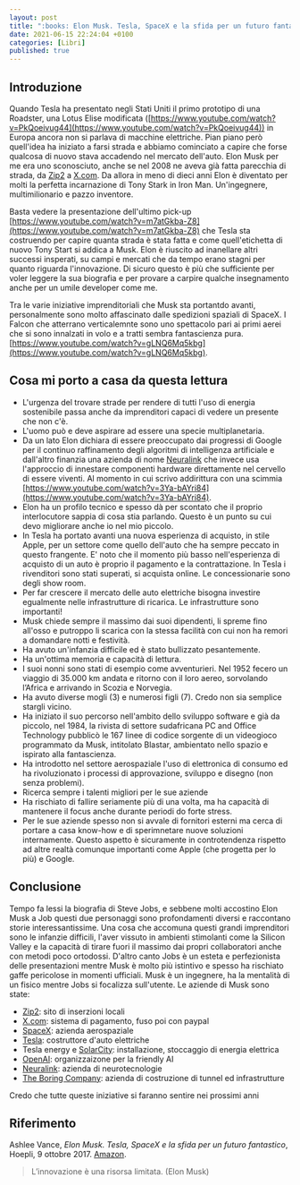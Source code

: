 ```yaml
---
layout: post
title: ":books: Elon Musk. Tesla, SpaceX e la sfida per un futuro fantastico (Vance Ashlee)"
date: 2021-06-15 22:24:04 +0100
categories: [Libri]
published: true
---
```


## Introduzione
Quando Tesla ha presentato negli Stati Uniti il primo prototipo di una Roadster, una Lotus Elise modificata ([https://www.youtube.com/watch?v=PkQoeivug44](https://www.youtube.com/watch?v=PkQoeivug44)) in Europa ancora non si parlava di macchine elettriche. Pian piano però quell'idea ha iniziato a farsi strada e abbiamo cominciato a capire che forse qualcosa di nuovo stava accadendo nel mercato dell'auto. Elon Musk per me era uno sconosciuto, anche se nel 2008 ne aveva già fatta parecchia di strada, da [Zip2](https://en.wikipedia.org/wiki/Zip2) a [X.com](https://en.wikipedia.org/wiki/X.com).
Da allora in meno di dieci anni Elon è diventato per molti la perfetta incarnazione di Tony Stark in Iron Man. Un'ingegnere, multimilionario e pazzo inventore.

Basta vedere la presentazione dell'ultimo pick-up [https://www.youtube.com/watch?v=m7atGkba-Z8](https://www.youtube.com/watch?v=m7atGkba-Z8) che Tesla sta costruendo per capire quanta strada è stata fatta e come quell'etichetta di nuovo Tony Start si addica a Musk. Elon è riuscito ad inanellare altri successi insperati, su campi e mercati che da tempo erano stagni per quanto riguarda l'innovazione. Di sicuro questo è più che sufficiente per voler leggere la sua biografia e per provare a carpire qualche insegnamento anche per un umile developer come me.

Tra le varie iniziative imprenditoriali che Musk sta portantdo avanti, personalmente sono molto affascinato dalle spedizioni spaziali di SpaceX. I Falcon che atterrano verticalemnte sono uno spettacolo pari ai primi aerei che si sono innalzati in volo e a tratti sembra fantascienza pura. [https://www.youtube.com/watch?v=gLNQ6Mq5kbg](https://www.youtube.com/watch?v=gLNQ6Mq5kbg).

## Cosa mi porto a casa da questa lettura

- L'urgenza del trovare strade per rendere di tutti l'uso di energia sostenibile passa anche da imprenditori capaci di vedere un presente che non c'è.
- L'uomo può e deve aspirare ad essere una specie multiplanetaria.
- Da un lato Elon dichiara di essere preoccupato dai progressi di Google per il continuo raffinamento degli algoritmi di intelligenza artificiale e dall'altro finanzia una azienda di nome [Neuralink](https://it.wikipedia.org/wiki/Neuralink) che invece usa l'approccio di innestare componenti hardware direttamente nel cervello di essere viventi. Al momento in cui scrivo addirittura con una scimmia [https://www.youtube.com/watch?v=3Ya-bAYri84](https://www.youtube.com/watch?v=3Ya-bAYri84).
- Elon ha un profilo tecnico e spesso dà per scontato che il proprio interlocutore sappia di cosa stia parlando. Questo è un punto su cui devo migliorare anche io nel mio piccolo.
- In Tesla ha portato avanti una nuova esperienza di acquisto, in stile Apple, per un settore come quello dell'auto che ha sempre peccato in questo frangente. E' noto che il momento più basso nell'esperienza di acquisto di un auto è proprio il pagamento e la contrattazione. In Tesla i rivenditori sono stati superati, si acquista online. Le concessionarie sono degli show room.
- Per far crescere il mercato delle auto elettriche bisogna investire egualmente nelle infrastrutture di ricarica. Le infrastrutture sono importanti!
- Musk chiede sempre il massimo dai suoi dipendenti, li spreme fino all'osso e putroppo li scarica con la stessa facilità con cui non ha remori a domandare notti e festività.
- Ha avuto un'infanzia difficile ed è stato bullizzato pesantemente.
- Ha un'ottima memoria e capacità di lettura.
- I suoi nonni sono stati di esempio come avventurieri. Nel 1952 fecero un viaggio di 35.000 km andata e ritorno con il loro aereo, sorvolando l’Africa e arrivando in Scozia e Norvegia.
- Ha avuto diverse mogli (3) e numerosi figli (7). Credo non sia semplice stargli vicino.
- Ha iniziato il suo percorso nell'ambito dello sviluppo software e già da piccolo, nel 1984, la rivista di settore sudafricana PC and Office Technology pubblicò le 167 linee di codice sorgente di un videogioco programmato da Musk, intitolato Blastar, ambientato nello spazio e ispirato alla fantascienza.
- Ha introdotto nel settore aerospaziale l'uso di elettronica di consumo ed ha rivoluzionato i processi di approvazione, sviluppo e disegno (non senza problemi).
- Ricerca sempre i talenti migliori per le sue aziende
- Ha rischiato di fallire seriamente più di una volta, ma ha capacità di mantenere il focus anche durante periodi do forte stress.
- Per le sue aziende spesso non si avvale di fornitori esterni ma cerca di portare a casa know-how e di sperimnetare nuove soluzioni internamente. Questo aspetto è sicuramente in controtendenza rispetto ad altre realtà comunque importanti come Apple (che progetta per lo più) e Google.

## Conclusione

Tempo fa lessi la biografia di Steve Jobs, e sebbene molti accostino Elon Musk a Job questi due personaggi sono profondamenti diversi e raccontano storie interessantissime. Una cosa che accomuna questi grandi imprenditori sono le infanzie difficili, l'aver vissuto in ambienti stimolanti come la Silicon Valley e la capacità di tirare fuori il massimo dai propri collaboratori anche con metodi poco ortodossi.
D'altro canto Jobs è un esteta e perfezionista delle presentazioni mentre Musk è molto più istintivo e spesso ha rischiato gaffe pericolose in momenti ufficiali. Musk è un ingegnere, ha la mentalità di un fisico mentre Jobs si focalizza sull'utente.
Le aziende di Musk sono state:

- [Zip2](https://en.wikipedia.org/wiki/Zip2): sito di inserzioni locali
- [X.com](https://en.wikipedia.org/wiki/X.com): sistema di pagamento, fuso poi con paypal
- [SpaceX](https://it.wikipedia.org/wiki/SpaceX): azienda aerospaziale
- [Tesla](<https://it.wikipedia.org/wiki/Tesla_(azienda)>): costruttore d'auto elettriche
- Tesla energy e [SolarCity](https://it.wikipedia.org/wiki/SolarCity): installazione, stoccaggio di energia elettrica
- [OpenAI](https://it.wikipedia.org/wiki/OpenAI): organizzaizone per la friendly AI
- [Neuralink](https://it.wikipedia.org/wiki/Neuralink): azienda di neurotecnologie
- [The Boring Company](https://it.wikipedia.org/wiki/The_Boring_Company): azienda di costruzione di tunnel ed infrastrutture

Credo che tutte queste iniziative si faranno sentire nei prossimi anni

## Riferimento

Ashlee Vance, _Elon Musk. Tesla, SpaceX e la sfida per un futuro fantastico_, Hoepli, 9 ottobre 2017. [Amazon](https://www.amazon.it/Elon-Musk-SpaceX-futuro-fantastico-ebook/dp/B0769YSV6D/ref=tmm_kin_swatch_0?_encoding=UTF8&qid=1622470329&sr=8-1).

> L’innovazione è una risorsa limitata. (Elon Musk)
